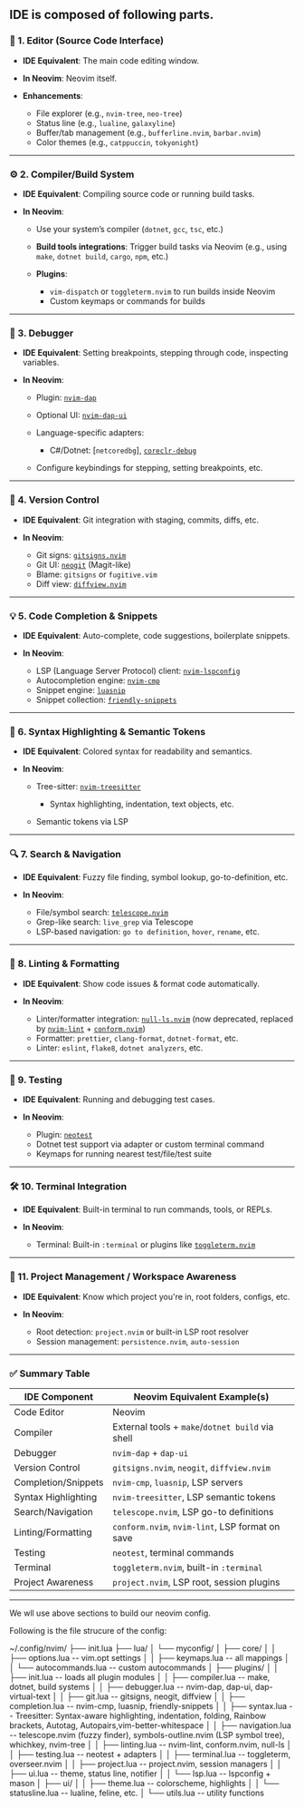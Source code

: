 IDE is composed of following parts.
---

### 🔧 1. **Editor (Source Code Interface)**

* **IDE Equivalent**: The main code editing window.
* **In Neovim**: Neovim itself.
* **Enhancements**:

  * File explorer (e.g., `nvim-tree`, `neo-tree`)
  * Status line (e.g., `lualine`, `galaxyline`)
  * Buffer/tab management (e.g., `bufferline.nvim`, `barbar.nvim`)
  * Color themes (e.g., `catppuccin`, `tokyonight`)

---

### ⚙️ 2. **Compiler/Build System**

* **IDE Equivalent**: Compiling source code or running build tasks.
* **In Neovim**:

  * Use your system’s compiler (`dotnet`, `gcc`, `tsc`, etc.)
  * **Build tools integrations**: Trigger build tasks via Neovim (e.g., using `make`, `dotnet build`, `cargo`, `npm`, etc.)
  * **Plugins**:

    * `vim-dispatch` or `toggleterm.nvim` to run builds inside Neovim
    * Custom keymaps or commands for builds

---

### 🐞 3. **Debugger**

* **IDE Equivalent**: Setting breakpoints, stepping through code, inspecting variables.
* **In Neovim**:

  * Plugin: [`nvim-dap`](https://github.com/mfussenegger/nvim-dap)
  * Optional UI: [`nvim-dap-ui`](https://github.com/rcarriga/nvim-dap-ui)
  * Language-specific adapters:

    * C#/Dotnet: \[`netcoredbg`], [`coreclr-debug`](https://github.com/Samsung/netcoredbg)
  * Configure keybindings for stepping, setting breakpoints, etc.

---

### 🌳 4. **Version Control**

* **IDE Equivalent**: Git integration with staging, commits, diffs, etc.
* **In Neovim**:

  * Git signs: [`gitsigns.nvim`](https://github.com/lewis6991/gitsigns.nvim)
  * Git UI: [`neogit`](https://github.com/TimUntersberger/neogit) (Magit-like)
  * Blame: `gitsigns` or `fugitive.vim`
  * Diff view: [`diffview.nvim`](https://github.com/sindrets/diffview.nvim)

---

### 💡 5. **Code Completion & Snippets**

* **IDE Equivalent**: Auto-complete, code suggestions, boilerplate snippets.
* **In Neovim**:

  * LSP (Language Server Protocol) client: [`nvim-lspconfig`](https://github.com/neovim/nvim-lspconfig)
  * Autocompletion engine: [`nvim-cmp`](https://github.com/hrsh7th/nvim-cmp)
  * Snippet engine: [`luasnip`](https://github.com/L3MON4D3/LuaSnip)
  * Snippet collection: [`friendly-snippets`](https://github.com/rafamadriz/friendly-snippets)

---

### 🎨 6. **Syntax Highlighting & Semantic Tokens**

* **IDE Equivalent**: Colored syntax for readability and semantics.
* **In Neovim**:

  * Tree-sitter: [`nvim-treesitter`](https://github.com/nvim-treesitter/nvim-treesitter)

    * Syntax highlighting, indentation, text objects, etc.
  * Semantic tokens via LSP

---

### 🔍 7. **Search & Navigation**

* **IDE Equivalent**: Fuzzy file finding, symbol lookup, go-to-definition, etc.
* **In Neovim**:

  * File/symbol search: [`telescope.nvim`](https://github.com/nvim-telescope/telescope.nvim)
  * Grep-like search: `live_grep` via Telescope
  * LSP-based navigation: `go to definition`, `hover`, `rename`, etc.

---

### 🧼 8. **Linting & Formatting**

* **IDE Equivalent**: Show code issues & format code automatically.
* **In Neovim**:

  * Linter/formatter integration: [`null-ls.nvim`](https://github.com/jose-elias-alvarez/null-ls.nvim) (now deprecated, replaced by [`nvim-lint`](https://github.com/mfussenegger/nvim-lint) + [`conform.nvim`](https://github.com/stevearc/conform.nvim))
  * Formatter: `prettier`, `clang-format`, `dotnet-format`, etc.
  * Linter: `eslint`, `flake8`, `dotnet analyzers`, etc.

---

### 🧪 9. **Testing**

* **IDE Equivalent**: Running and debugging test cases.
* **In Neovim**:

  * Plugin: [`neotest`](https://github.com/nvim-neotest/neotest)
  * Dotnet test support via adapter or custom terminal command
  * Keymaps for running nearest test/file/test suite

---

### 🛠️ 10. **Terminal Integration**

* **IDE Equivalent**: Built-in terminal to run commands, tools, or REPLs.
* **In Neovim**:

  * Terminal: Built-in `:terminal` or plugins like [`toggleterm.nvim`](https://github.com/akinsho/toggleterm.nvim)

---

### 🧭 11. **Project Management / Workspace Awareness**

* **IDE Equivalent**: Know which project you're in, root folders, configs, etc.
* **In Neovim**:

  * Root detection: `project.nvim` or built-in LSP root resolver
  * Session management: `persistence.nvim`, `auto-session`

---

### ✅ Summary Table

| IDE Component       | Neovim Equivalent Example(s)                     |
| ------------------- | ------------------------------------------------ |
| Code Editor         | Neovim                                           |
| Compiler            | External tools + `make`/`dotnet build` via shell |
| Debugger            | `nvim-dap` + `dap-ui`                            |
| Version Control     | `gitsigns.nvim`, `neogit`, `diffview.nvim`       |
| Completion/Snippets | `nvim-cmp`, `luasnip`, LSP servers               |
| Syntax Highlighting | `nvim-treesitter`, LSP semantic tokens           |
| Search/Navigation   | `telescope.nvim`, LSP go-to definitions          |
| Linting/Formatting  | `conform.nvim`, `nvim-lint`, LSP format on save  |
| Testing             | `neotest`, terminal commands                     |
| Terminal            | `toggleterm.nvim`, built-in `:terminal`          |
| Project Awareness   | `project.nvim`, LSP root, session plugins        |

---

We wll use above sections to build our neovim config.


Following is the file strucure of the config:

~/.config/nvim/
├── init.lua
├── lua/
│   └── myconfig/
│       ├── core/
│       │   ├── options.lua         -- vim.opt settings
│       │   ├── keymaps.lua         -- all mappings
│       │   └── autocommands.lua    -- custom autocommands
│       ├── plugins/
│       │   ├── init.lua            -- loads all plugin modules
│       │   ├── compiler.lua        -- make, dotnet, build systems
│       │   ├── debugger.lua        -- nvim-dap, dap-ui, dap-virtual-text
│       │   ├── git.lua             -- gitsigns, neogit, diffview
│       │   ├── completion.lua      -- nvim-cmp, luasnip, friendly-snippets
│       │   ├── syntax.lua          -- Treesitter: Syntax-aware highlighting, indentation, folding, Rainbow brackets, Autotag, Autopairs,vim-better-whitespace
│       │   ├── navigation.lua      -- telescope.nvim (fuzzy finder),  symbols-outline.nvim (LSP symbol tree), whichkey, nvim-tree
│       │   ├── linting.lua         -- nvim-lint, conform.nvim, null-ls
│       │   ├── testing.lua         -- neotest + adapters
│       │   ├── terminal.lua        -- toggleterm, overseer.nvim
│       │   ├── project.lua         -- project.nvim, session managers
│       │   ├── ui.lua              -- theme, status line, notifier
│       │   └── lsp.lua             -- lspconfig + mason
│       ├── ui/
│       │   ├── theme.lua           -- colorscheme, highlights
│       │   └── statusline.lua      -- lualine, feline, etc.
│       └── utils.lua               -- utility functions



